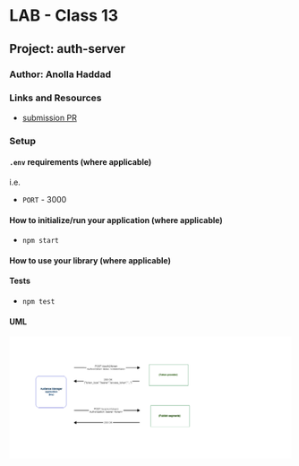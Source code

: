 # LAB - Class 13

## Project: auth-server

### Author: Anolla Haddad

### Links and Resources

<!-- - [Swagger](http://xyz.com) -->
- [submission PR](https://github.com/401-advanced-javascript-Anolla/auth-server/pull/3)
<!-- - [ci/cd](http://xyz.com) (GitHub Actions) -->
<!-- - [back-end server url](http://xyz.com) (when applicable) -->
<!-- - [front-end application](http://xyz.com) (when applicable) -->

### Setup

#### `.env` requirements (where applicable)

i.e.

- `PORT` - 3000
<!-- - `MONGODB_URI` - URL to the running mongo instance/db -->

#### How to initialize/run your application (where applicable)

- `npm start`

#### How to use your library (where applicable)

#### Tests

- `npm test`


#### UML

![UML](./UMLs/UMLlab13.png)
